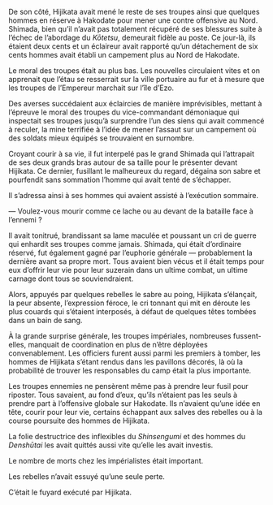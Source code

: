 De son côté, Hijikata avait mené le reste de ses troupes ainsi que quelques
hommes en réserve à Hakodate pour mener une contre offensive au Nord. Shimada,
bien qu’il n’avait pas totalement récupéré de ses blessures suite à l’échec
de l’abordage du *Kōtetsu*, demeurait fidèle au poste. Ce jour-là, ils étaient
deux cents et un éclaireur avait rapporté qu’un détachement de six cents hommes
avait établi un campement plus au Nord de Hakodate.

Le moral des troupes était au plus bas. Les nouvelles circulaient vites et on
apprenait que l’étau se resserrait sur la ville portuaire au fur et à mesure
que les troupes de l’Empereur marchait sur l’île d’Ezo.

Des averses succédaient aux éclaircies de manière imprévisibles, mettant à
l’épreuve le moral des troupes du vice-commandant démoniaque qui inspectait
ses troupes jusqu’à surprendre l’un des siens qui avait commencé à reculer, la
mine terrifiée à l’idée de mener l’assaut sur un campement où des soldats mieux
équipés se trouvaient en surnombre.

Croyant courir à sa vie, il fut interpelé pas le grand Shimada qui l’attrapait
de ses deux grands bras autour de sa taille pour le présenter devant Hijikata.
Ce dernier, fusillant le malheureux du regard, dégaina son sabre et pourfendit
sans sommation l’homme qui avait tenté de s’échapper.

Il s’adressa ainsi à ses hommes qui avaient assisté à l’exécution sommaire.

— Voulez-vous mourir comme ce lache ou au devant de la bataille face à
l’ennemi ?

Il avait tonitrué, brandissant sa lame maculée et poussant un cri de guerre
qui enhardit ses troupes comme jamais. Shimada, qui était d’ordinaire réservé,
fut également gagné par l’euphorie générale — probablement la dernière avant
sa propre mort. Tous avaient bien vécus et il était temps pour eux d’offrir
leur vie pour leur suzerain dans un ultime combat, un ultime carnage dont
tous se souviendraient.

Alors, appuyés par quelques rebelles le sabre au poing, Hijikata s’élançait,
la peur absente, l’expression féroce, le cri tonnant qui mit en déroute les
plus couards qui s’étaient interposés, à défaut de quelques têtes tombées dans
un bain de sang.

À la grande surprise générale, les troupes impériales, nombreuses
fussent-elles, manquait de coordination en plus de n’être déployées
convenablement. Les officiers furent aussi parmi les premiers à tomber, les
hommes de Hijikata s’étant rendus dans les pavillons décorés, là où la
probabilité de trouver les responsables du camp était la plus importante.

Les troupes ennemies ne pensèrent même pas à prendre leur fusil pour riposter.
Tous savaient, au fond d’eux, qu’ils n’étaient pas les seuls à prendre part à
l’offensive globale sur Hakodate. Ils n’avaient qu’une idée en tête, courir
pour leur vie, certains échappant aux salves des rebelles ou à la course
poursuite des hommes de Hijikata.

La folie destructrice des inflexibles du *Shinsengumi* et des hommes du
*Denshūtai* les avait quittés aussi vite qu’elle les avait investis.

Le nombre de morts chez les impérialistes était important.

Les rebelles n’avait essuyé qu’une seule perte.

C’était le fuyard exécuté par Hijikata.
